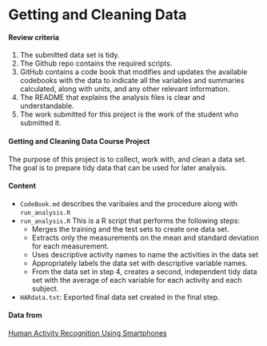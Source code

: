 # Getting and Cleaning Data

#### Review criteria
1. The submitted data set is tidy.
2. The Github repo contains the required scripts.
3. GitHub contains a code book that modifies and updates the available codebooks with the data to indicate all the variables and summaries calculated, along with units, and any other relevant information.
4. The README that explains the analysis files is clear and understandable.
5. The work submitted for this project is the work of the student who submitted it.

#### Getting and Cleaning Data Course Project
The purpose of this project is to collect, work with, and clean a data set. The goal is to prepare tidy data that can be used for later analysis. 

#### Content 
  * `CodeBook.md` describes the varibales and the procedure along with `run_analysis.R` 
  * `run_analysis.R` This is a R script that performs the following steps: 
    + Merges the training and the test sets to create one data set.
    + Extracts only the measurements on the mean and standard deviation for each measurement.
    + Uses descriptive activity names to name the activities in the data set
    + Appropriately labels the data set with descriptive variable names.
    + From the data set in step 4, creates a second, independent tidy data set with the average of each variable for each activity and each subject.
  * `HARdata.txt`: Exported final data set created in the final step. 
  
#### Data from
[Human Activity Recognition Using Smartphones](https://d396qusza40orc.cloudfront.net/getdata%2Fprojectfiles%2FUCI%20HAR%20Dataset.zip)
